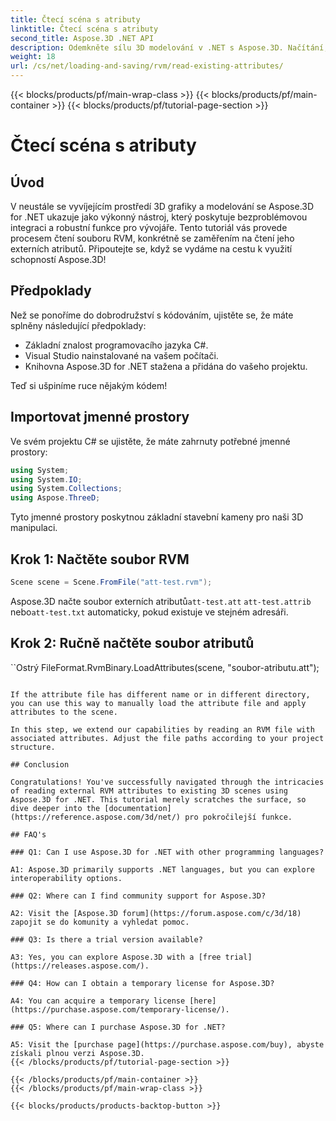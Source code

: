```yaml
---
title: Čtecí scéna s atributy
linktitle: Čtecí scéna s atributy
second_title: Aspose.3D .NET API
description: Odemkněte sílu 3D modelování v .NET s Aspose.3D. Načítání, ukládání a manipulace se scénami bez námahy. Ponořte se do světa neomezených možností.
weight: 18
url: /cs/net/loading-and-saving/rvm/read-existing-attributes/
---
```


{{< blocks/products/pf/main-wrap-class >}}
{{< blocks/products/pf/main-container >}}
{{< blocks/products/pf/tutorial-page-section >}}

# Čtecí scéna s atributy

## Úvod

V neustále se vyvíjejícím prostředí 3D grafiky a modelování se Aspose.3D for .NET ukazuje jako výkonný nástroj, který poskytuje bezproblémovou integraci a robustní funkce pro vývojáře. Tento tutoriál vás provede procesem čtení souboru RVM, konkrétně se zaměřením na čtení jeho externích atributů. Připoutejte se, když se vydáme na cestu k využití schopností Aspose.3D!

## Předpoklady

Než se ponoříme do dobrodružství s kódováním, ujistěte se, že máte splněny následující předpoklady:

- Základní znalost programovacího jazyka C#.
- Visual Studio nainstalované na vašem počítači.
- Knihovna Aspose.3D for .NET stažena a přidána do vašeho projektu.

Teď si ušpiníme ruce nějakým kódem!

## Importovat jmenné prostory

Ve svém projektu C# se ujistěte, že máte zahrnuty potřebné jmenné prostory:

```csharp
using System;
using System.IO;
using System.Collections;
using Aspose.ThreeD;
```

Tyto jmenné prostory poskytnou základní stavební kameny pro naši 3D manipulaci.



## Krok 1: Načtěte soubor RVM
```csharp
Scene scene = Scene.FromFile("att-test.rvm");
```

Aspose.3D načte soubor externích atributů`att-test.att` `att-test.attrib` nebo`att-test.txt` automaticky, pokud existuje ve stejném adresáři.


## Krok 2: Ručně načtěte soubor atributů

``Ostrý
FileFormat.RvmBinary.LoadAttributes(scene, "soubor-atributu.att");
```

If the attribute file has different name or in different directory, you can use this way to manually load the attribute file and apply attributes to the scene.

In this step, we extend our capabilities by reading an RVM file with associated attributes. Adjust the file paths according to your project structure.

## Conclusion

Congratulations! You've successfully navigated through the intricacies of reading external RVM attributes to existing 3D scenes using Aspose.3D for .NET. This tutorial merely scratches the surface, so dive deeper into the [documentation](https://reference.aspose.com/3d/net/) pro pokročilejší funkce.

## FAQ's

### Q1: Can I use Aspose.3D for .NET with other programming languages?

A1: Aspose.3D primarily supports .NET languages, but you can explore interoperability options.

### Q2: Where can I find community support for Aspose.3D?

A2: Visit the [Aspose.3D forum](https://forum.aspose.com/c/3d/18) zapojit se do komunity a vyhledat pomoc.

### Q3: Is there a trial version available?

A3: Yes, you can explore Aspose.3D with a [free trial](https://releases.aspose.com/).

### Q4: How can I obtain a temporary license for Aspose.3D?

A4: You can acquire a temporary license [here](https://purchase.aspose.com/temporary-license/).

### Q5: Where can I purchase Aspose.3D for .NET?

A5: Visit the [purchase page](https://purchase.aspose.com/buy), abyste získali plnou verzi Aspose.3D.
{{< /blocks/products/pf/tutorial-page-section >}}

{{< /blocks/products/pf/main-container >}}
{{< /blocks/products/pf/main-wrap-class >}}

{{< blocks/products/products-backtop-button >}}
